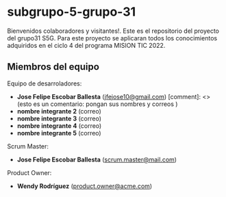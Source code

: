 # subgrupo-5-grupo-31
Bienvenidos colaboradores y visitantes!. Este es el repositorio del proyecto del grupo31 S5G. Para este proyecto se aplicaran todos los conocimientos adquiridos en el ciclo 4 del programa MISION TIC 2022.



Miembros del equipo
------------


<!-- Equipo de desarroladores, (vease [contributors](../../graphs/contributors)): -->
Equipo de desarroladores:
  
  - **Jose Felipe Escobar Ballesta** (jfejose10@gmail.com)
  [comment]: <> (esto es un comentario: pongan sus nombres y correos )
  - **nombre integrante 2** (correo)
  - **nombre integrante 3** (correo)
  - **nombre integrante 4** (correo)
  - **nombre integrante 5** (correo)
  

Scrum Master:
  - **Jose Felipe Escobar Ballesta** (scrum.master@mail.com)

Product Owner:
  - **Wendy Rodríguez** (product.owner@acme.com)
